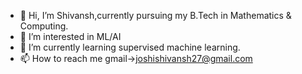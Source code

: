 - 👋 Hi, I’m Shivansh,currently pursuing my B.Tech in Mathematics & Computing.
- 👀 I’m interested in ML/AI
- 🌱 I’m currently learning supervised machine learning.
- 📫 How to reach me gmail->joshishivansh27@gmail.com

  

<!---
Joshishivansh/Joshishivansh is a ✨ special ✨ repository because its `README.md` (this file) appears on your GitHub profile.
You can click the Preview link to take a look at your changes.
--->
